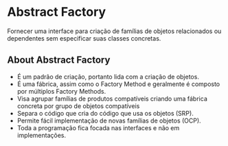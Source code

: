 # Abstract Factory

Fornecer uma interface para criação de famílias de objetos relacionados ou dependentes sem especificar suas classes concretas.

## About Abstract Factory

- É um padrão de criação, portanto lida com a criação de objetos.
- É uma fábrica, assim como o Factory Method e geralmente é composto por múltiplos Factory Methods.
- Visa agrupar famílias de produtos compatíveis criando uma fábrica concreta por grupo de objetos compatíveis
- Separa o código que cria do código que usa os objetos (SRP).
- Permite fácil implementação de novas famílias de objetos (OCP).
- Toda a programação fica focada nas interfaces e não em implementações.